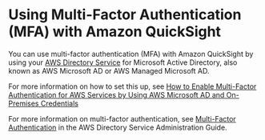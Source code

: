 # Using Multi\-Factor Authentication \(MFA\) with Amazon QuickSight<a name="using-multi-factor-authentication-mfa"></a>

You can use multi\-factor authentication \(MFA\) with Amazon QuickSight by using your [AWS Directory Service](https://aws.amazon.com/directoryservice/) for Microsoft Active Directory, also known as AWS Microsoft AD or AWS Managed Microsoft AD\.

For more information on how to set this up, see [How to Enable Multi\-Factor Authentication for AWS Services by Using AWS Microsoft AD and On\-Premises Credentials](https://aws.amazon.com/blogs/security/how-to-enable-multi-factor-authentication-for-amazon-workspaces-and-amazon-quicksight-by-using-microsoft-ad-and-on-premises-credentials/)

For more information on multi\-factor authentication, see [Multi\-Factor Authentication](http://docs.aws.amazon.com/en_us/directoryservice/latest/admin-guide/mfa_ad.html) in the AWS Directory Service Administration Guide\. 